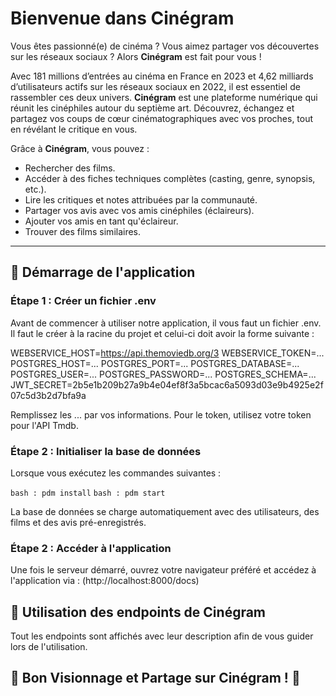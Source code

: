 # Bienvenue dans **Cinégram**

Vous êtes passionné(e) de cinéma ? Vous aimez partager vos découvertes sur les réseaux sociaux ? Alors **Cinégram** est fait pour vous !

Avec 181 millions d’entrées au cinéma en France en 2023 et 4,62 milliards d’utilisateurs actifs sur les réseaux sociaux en 2022, il est essentiel de rassembler ces deux univers. **Cinégram** est une plateforme numérique qui réunit les cinéphiles autour du septième art. Découvrez, échangez et partagez vos coups de cœur cinématographiques avec vos proches, tout en révélant le critique en vous.

Grâce à **Cinégram**, vous pouvez :
- Rechercher des films.
- Accéder à des fiches techniques complètes (casting, genre, synopsis, etc.).
- Lire les critiques et notes attribuées par la communauté.
- Partager vos avis avec vos amis cinéphiles (éclaireurs).
- Ajouter vos amis en tant qu'éclaireur.
- Trouver des films similaires.

---

## 🚀 **Démarrage de l'application**

### Étape 1 : Créer un fichier .env 
Avant de commencer à utiliser notre application, il vous faut un fichier .env. Il faut le créer à la racine
du projet et celui-ci doit avoir la forme suivante :

WEBSERVICE_HOST=https://api.themoviedb.org/3
WEBSERVICE_TOKEN=...
POSTGRES_HOST=...
POSTGRES_PORT=...
POSTGRES_DATABASE=...
POSTGRES_USER=...
POSTGRES_PASSWORD=...
POSTGRES_SCHEMA=...
JWT_SECRET=2b5e1b209b27a9b4e04ef8f3a5bcac6a5093d03e9b4925e2f07c5d3b2d7bfa9a

Remplissez les ... par vos informations. Pour le token, utilisez votre token pour l'API Tmdb. 

### Étape 2 : Initialiser la base de données
Lorsque vous exécutez les commandes suivantes :

`bash : pdm install`
`bash : pdm start`

La base de données se charge automatiquement avec des utilisateurs, des films et des avis pré-enregistrés. 

### Étape 2 : Accéder à l'application
Une fois le serveur démarré, ouvrez votre navigateur préféré et accédez à l'application via : (http://localhost:8000/docs)


## 🌟 **Utilisation des endpoints de Cinégram**
Tout les endpoints sont affichés avec leur description afin de vous guider lors de l'utilisation.


## 🎉 **Bon Visionnage et Partage sur Cinégram !** 🍿







